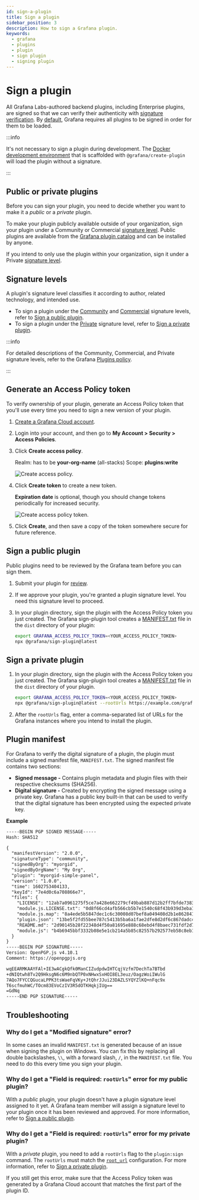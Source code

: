 ```yaml
---
id: sign-a-plugin
title: Sign a plugin
sidebar_position: 3
description: How to sign a Grafana plugin.
keywords:
  - grafana
  - plugins
  - plugin
  - sign plugin
  - signing plugin
---
```


# Sign a plugin

All Grafana Labs-authored backend plugins, including Enterprise plugins, are signed so that we can verify their authenticity with [signature verification](https://grafana.com/docs/grafana/latest/administration/plugin-management#plugin-signatures). By [default](https://grafana.com/docs/grafana/latest/administration/plugin-management#allow-unsigned-plugins), Grafana requires all plugins to be signed in order for them to be loaded.

:::info

It's not necessary to sign a plugin during development. The [Docker development environment](../get-started/set-up-development-environment.mdx) that is scaffolded with `@grafana/create-plugin` will load the plugin without a signature.

:::

## Public or private plugins

Before you can sign your plugin, you need to decide whether you want to make it a _public_ or a _private_ plugin. 

To make your plugin publicly available outside of your organization, sign your plugin under a Community or Commercial [signature level](#signature-levels). Public plugins are available from the [Grafana plugin catalog](https://grafana.com/plugins) and can be installed by anyone.

If you intend to only use the plugin within your organization, sign it under a Private [signature level](#signature-levels).

## Signature levels

A plugin's signature level classifies it according to author, related technology, and intended use. 

- To sign a plugin under the [Community](https://grafana.com/legal/plugins/#what-are-the-different-classifications-of-plugins) and [Commercial](https://grafana.com/legal/plugins/#what-are-the-different-classifications-of-plugins) signature levels, refer to [Sign a public plugin](#sign-a-public-plugin).
- To sign a plugin under the [Private](https://grafana.com/legal/plugins/#what-are-the-different-classifications-of-plugins) signature level, refer to [Sign a private plugin](#sign-a-private-plugin).

:::info

For detailed descriptions of the Community, Commercial, and Private signature levels, refer to the Grafana [Plugins policy](https://grafana.com/legal/plugins/). 

:::

## Generate an Access Policy token

To verify ownership of your plugin, generate an Access Policy token that you'll use every time you need to sign a new version of your plugin.

1. [Create a Grafana Cloud account](https://grafana.com/signup).

1. Login into your account, and then go to **My Account > Security > Access Policies**. 

1. Click **Create access policy**.

   Realm: has to be **your-org-name** (all-stacks)
   Scope: **plugins:write**

   ![Create access policy.](/img/create-access-policy-v2.png)

1. Click **Create token** to create a new token.

   **Expiration date** is optional, though you should change tokens periodically for increased security.

   ![Create access policy token.](/img/create-access-policy-token.png)

1. Click **Create**, and then save a copy of the token somewhere secure for future reference.

## Sign a public plugin

Public plugins need to be reviewed by the Grafana team before you can sign them.

1. Submit your plugin for [review](./publish-or-update-a-plugin.md).
1. If we approve your plugin, you're granted a plugin signature level. You need this signature level to proceed.
1. In your plugin directory, sign the plugin with the Access Policy token you just created. The Grafana sign-plugin tool creates a [MANIFEST.txt](#plugin-manifest) file in the `dist` directory of your plugin:

   ```bash
   export GRAFANA_ACCESS_POLICY_TOKEN=<YOUR_ACCESS_POLICY_TOKEN>
   npx @grafana/sign-plugin@latest
   ```

## Sign a private plugin

1. In your plugin directory, sign the plugin with the Access Policy token you just created. The Grafana sign-plugin tool creates a [MANIFEST.txt](#plugin-manifest) file in the `dist` directory of your plugin.

   ```bash
   export GRAFANA_ACCESS_POLICY_TOKEN=<YOUR_ACCESS_POLICY_TOKEN>
   npx @grafana/sign-plugin@latest --rootUrls https://example.com/grafana
   ```

1. After the `rootUrls` flag, enter a comma-separated list of URLs for the Grafana instances where you intend to install the plugin.

## Plugin manifest

For Grafana to verify the digital signature of a plugin, the plugin must include a signed manifest file, `MANIFEST.txt`. The signed manifest file contains two sections:

- **Signed message -** Contains plugin metadata and plugin files with their respective checksums (SHA256).
- **Digital signature -** Created by encrypting the signed message using a private key. Grafana has a public key built-in that can be used to verify that the digital signature has been encrypted using the expected private key.

**Example**

```txt
-----BEGIN PGP SIGNED MESSAGE-----
Hash: SHA512

{
  "manifestVersion": "2.0.0",
  "signatureType": "community",
  "signedByOrg": "myorgid",
  "signedByOrgName": "My Org",
  "plugin": "myorgid-simple-panel",
  "version": "1.0.0",
  "time": 1602753404133,
  "keyId": "7e4d0c6a708866e7",
  "files": {
    "LICENSE": "12ab7a0961275f5ce7a428e662279cf49bab887d12b2ff7bfde738346178c28c",
    "module.js.LICENSE.txt": "0d8f66cd4afb566cb5b7e1540c68f43b939d3eba12ace290f18abc4f4cb53ed0",
    "module.js.map": "8a4ede5b5847dec1c6c30008d07bef8a049408d2b1e862841e30357f82e0fa19",
    "plugin.json": "13be5f2fd55bee787c5413b5ba6a1fae2dfe8d2df6c867dadc4657b98f821f90",
    "README.md": "2d90145b28f22348d4f50a81695e888c68ebd4f8baec731fdf2d79c8b187a27f",
    "module.js": "b4b6945bbf3332b08e5e1cb214a5b85c82557b292577eb58c8eb1703bc8e4577"
  }
}
-----BEGIN PGP SIGNATURE-----
Version: OpenPGP.js v4.10.1
Comment: https://openpgpjs.org

wqEEARMKAAYFAl+IE3wACgkQfk0ManCIZudpdwIHTCqjVzfm7DechTa7BTbd
+dNIQtwh8Tv2Q9HksgN6c6M9nbQTP0xNHwxSxHOI8EL3euz/OagzWoiIWulG
7AQo7FYCCQGucaLPPK3tsWaeFqVKy+JtQhrJJui23DAZLSYQYZlKQ+nFqc9x
T6scfmuhWC/TOcm83EVoCzIV3R5dOTKHqkjIUg==
=GdNq
-----END PGP SIGNATURE-----
```

## Troubleshooting

### Why do I get a "Modified signature" error?

In some cases an invalid `MANIFEST.txt` is generated because of an issue when signing the plugin on Windows. You can fix this by replacing all double backslashes, `\\`, with a forward slash, `/`, in the `MANIFEST.txt` file. You need to do this every time you sign your plugin.

### Why do I get a "Field is required: `rootUrls`" error for my public plugin?

With a _public_ plugin, your plugin doesn't have a plugin signature level assigned to it yet. A Grafana team member will assign a signature level to your plugin once it has been reviewed and approved. For more information, refer to [Sign a public plugin](#sign-a-public-plugin).

### Why do I get a "Field is required: `rootUrls`" error for my private plugin?

With a _private_ plugin, you need to add a `rootUrls` flag to the `plugin:sign` command. The `rootUrls` must match the [`root_url`](https://grafana.com/docs/grafana/latest/setup-grafana/configure-grafana#root_url) configuration. For more information, refer to [Sign a private plugin](#sign-a-private-plugin).

If you still get this error, make sure that the Access Policy token was generated by a Grafana Cloud account that matches the first part of the plugin ID.
